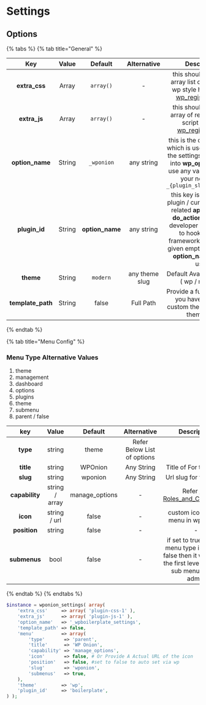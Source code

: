 # Settings

## Options <a id="options"></a>

{% tabs %}
{% tab title="General" %}


| **Key** | **Value** | **Default** | **Alternative** | **Description** |
| :---: | :---: | :---: | :---: | :---: |
| **extra\_css** | Array | `array()` | - | this should contain a array list of registered wp style handle refer [wp\_register\_script](https://developer.wordpress.org/reference/functions/wp_register_script/)​ |
| **extra\_js** | Array | `array()` | - | this should contain a array of registered wp script handles [wp\_register\_style](https://developer.wordpress.org/reference/functions/wp_register_style/)​ |
| **option\_name** | String | `_wponion` | any string | this is the database key which is used to store all the settings related data into **wp\_options** table. use any value based on your needs like `_{plugin_slug}_settings` |
| **plugin\_id** | String | **option\_name** | any string | this key is used to run plugin / current instance related **apply\_filters** / **do\_action** to provide developer easy access to hook with our framework. if this value given empty / false then **option\_name** will be used |
| **theme** | String | `modern` | any theme slug | Default Available themes \( wp  / modern \) |
| **template\_path** | String | false | Full Path | Provide a full Path where you have your own custom theme / override theme files |
{% endtab %}

{% tab title="Menu Config" %}
### Menu Type Alternative Values

1. theme
2. management
3. dashboard
4. options
5. plugins
6. theme
7. submenu
8. parent / false

| **key** | **Value** | **Default** | **Alternative** | **Description** |
| :---: | :---: | :---: | :---: | :---: |
| **type** | string | theme | Refer Below List of options | ​ |
| **title** | string | WPOnion | Any String | Title of For the menu |
| **slug** | string | wponion | Any String | Url slug for the menu |
| **capability** | string / array | manage\_options | - | Refer [WP Roles\_and\_Capabilities](https://codex.wordpress.org/Roles_and_Capabilities)​ |
| **icon** | string / url | false | - | custom icon for the menu in wp-admin |
| **position** | string | false | - | - |
| **submenus** | bool | false | - | if set to true and the menu type is parent / false then it will add all the first level pages as sub menu in wp-admin |
{% endtab %}
{% endtabs %}

```php
$instance = wponion_settings( array(
	'extra_css'     => array( 'plugin-css-1' ),
	'extra_js'      => array( 'plugin-js-1' ),
	'option_name'   => '_wpboilerplate_settings',
	'template_path' => false,
	'menu'          => array(
		'type'       => 'parent',
		'title'      => 'WP Onion',
		'capability' => 'manage_options',
		'icon'       => false, # Or Provide A Actual URL of the icon
		'position'   => false, #set to false to auto set via wp
		'slug'       => 'wponion',
		'submenus'   => true,
	),
	'theme'         => 'wp',
	'plugin_id'     => 'boilerplate',
) );

```



